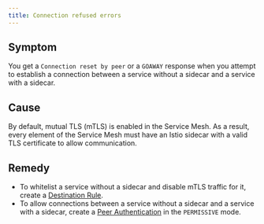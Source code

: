 ```yaml
---
title: Connection refused errors
---
```


## Symptom

You get a `Connection reset by peer` or a `GOAWAY` response when you attempt to establish a connection between a service without a sidecar and a service with a sidecar.

## Cause

By default, mutual TLS (mTLS) is enabled in the Service Mesh. As a result, every element of the Service Mesh must have an Istio sidecar with a valid TLS certificate to allow communication.

## Remedy

- To whitelist a service without a sidecar and disable mTLS traffic for it, create a [Destination Rule](https://istio.io/docs/reference/config/networking/destination-rule/).
- To allow connections between a service without a sidecar and a service with a sidecar, create a [Peer Authentication](https://istio.io/latest/docs/reference/config/security/peer_authentication/) in the `PERMISSIVE` mode.
